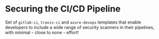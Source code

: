 # Securing the CI/CD Pipeline

Set of `gitlab-ci`, `travis-ci` and `azure-devops` templates that enable developers to include a wide range of security scanners in their pipelines, with minimal - close to none - effort! 
